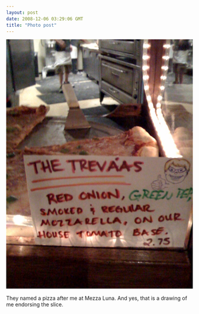 ```yaml
---
layout: post
date: 2008-12-06 03:29:06 GMT
title: "Photo post"
---
```

![travisj](/images/9e99fe22d57e795c6fedec06e5181979c49bc2e75a23b9b2b86082ad56d86c76.jpg)

They named a pizza after me at Mezza Luna. And yes, that is a drawing of me endorsing the slice.